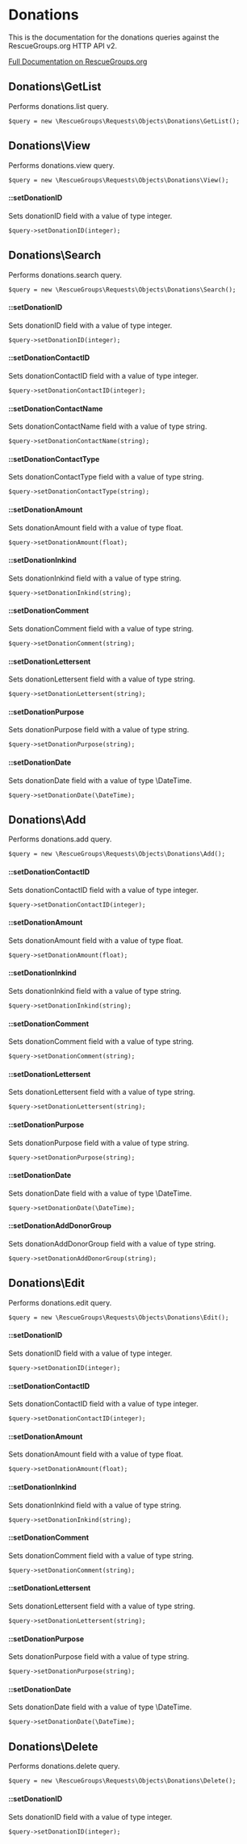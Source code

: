 # Donations

This is the documentation for the donations queries against the RescueGroups.org HTTP API v2.

[Full Documentation on RescueGroups.org](https://userguide.rescuegroups.org/display/APIDG/Object+definitions#Objectdefinitions-donations)

## Donations\GetList

Performs donations.list query.

    $query = new \RescueGroups\Requests\Objects\Donations\GetList();



## Donations\View

Performs donations.view query.

    $query = new \RescueGroups\Requests\Objects\Donations\View();

#### ::setDonationID

Sets donationID field with a value of type integer.

    $query->setDonationID(integer);



## Donations\Search

Performs donations.search query.

    $query = new \RescueGroups\Requests\Objects\Donations\Search();

#### ::setDonationID

Sets donationID field with a value of type integer.

    $query->setDonationID(integer);

#### ::setDonationContactID

Sets donationContactID field with a value of type integer.

    $query->setDonationContactID(integer);

#### ::setDonationContactName

Sets donationContactName field with a value of type string.

    $query->setDonationContactName(string);

#### ::setDonationContactType

Sets donationContactType field with a value of type string.

    $query->setDonationContactType(string);

#### ::setDonationAmount

Sets donationAmount field with a value of type float.

    $query->setDonationAmount(float);

#### ::setDonationInkind

Sets donationInkind field with a value of type string.

    $query->setDonationInkind(string);

#### ::setDonationComment

Sets donationComment field with a value of type string.

    $query->setDonationComment(string);

#### ::setDonationLettersent

Sets donationLettersent field with a value of type string.

    $query->setDonationLettersent(string);

#### ::setDonationPurpose

Sets donationPurpose field with a value of type string.

    $query->setDonationPurpose(string);

#### ::setDonationDate

Sets donationDate field with a value of type \DateTime.

    $query->setDonationDate(\DateTime);



## Donations\Add

Performs donations.add query.

    $query = new \RescueGroups\Requests\Objects\Donations\Add();

#### ::setDonationContactID

Sets donationContactID field with a value of type integer.

    $query->setDonationContactID(integer);

#### ::setDonationAmount

Sets donationAmount field with a value of type float.

    $query->setDonationAmount(float);

#### ::setDonationInkind

Sets donationInkind field with a value of type string.

    $query->setDonationInkind(string);

#### ::setDonationComment

Sets donationComment field with a value of type string.

    $query->setDonationComment(string);

#### ::setDonationLettersent

Sets donationLettersent field with a value of type string.

    $query->setDonationLettersent(string);

#### ::setDonationPurpose

Sets donationPurpose field with a value of type string.

    $query->setDonationPurpose(string);

#### ::setDonationDate

Sets donationDate field with a value of type \DateTime.

    $query->setDonationDate(\DateTime);

#### ::setDonationAddDonorGroup

Sets donationAddDonorGroup field with a value of type string.

    $query->setDonationAddDonorGroup(string);



## Donations\Edit

Performs donations.edit query.

    $query = new \RescueGroups\Requests\Objects\Donations\Edit();

#### ::setDonationID

Sets donationID field with a value of type integer.

    $query->setDonationID(integer);

#### ::setDonationContactID

Sets donationContactID field with a value of type integer.

    $query->setDonationContactID(integer);

#### ::setDonationAmount

Sets donationAmount field with a value of type float.

    $query->setDonationAmount(float);

#### ::setDonationInkind

Sets donationInkind field with a value of type string.

    $query->setDonationInkind(string);

#### ::setDonationComment

Sets donationComment field with a value of type string.

    $query->setDonationComment(string);

#### ::setDonationLettersent

Sets donationLettersent field with a value of type string.

    $query->setDonationLettersent(string);

#### ::setDonationPurpose

Sets donationPurpose field with a value of type string.

    $query->setDonationPurpose(string);

#### ::setDonationDate

Sets donationDate field with a value of type \DateTime.

    $query->setDonationDate(\DateTime);



## Donations\Delete

Performs donations.delete query.

    $query = new \RescueGroups\Requests\Objects\Donations\Delete();

#### ::setDonationID

Sets donationID field with a value of type integer.

    $query->setDonationID(integer);





